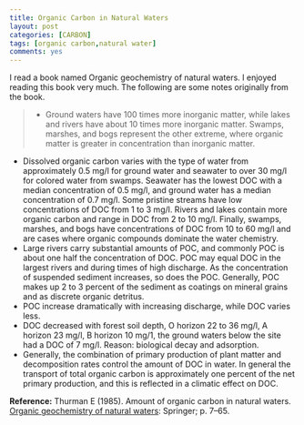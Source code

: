 ```yaml
---
title: Organic Carbon in Natural Waters
layout: post
categories: [CARBON]
tags: [organic carbon,natural water]
comments: yes
---
```

I read a book named Organic geochemistry of natural waters. I enjoyed reading this book very much. The following are some notes originally from the book.

> - Ground waters have 100 times more inorganic matter, while lakes and rivers have about 10 times more inorganic matter. Swamps, marshes, and bogs represent the other extreme, where organic matter is greater in concentration than inorganic matter.
- Dissolved organic carbon varies with the type of water from approximately 0.5 mg/l for ground water and seawater to over 30 mg/l for colored water from swamps. Seawater has the lowest DOC with a median concentration of 0.5 mg/l, and ground water has a median concentration of 0.7 mg/l. Some pristine streams have low concentrations of DOC from 1 to 3 mg/l. Rivers and lakes contain more organic carbon and range in DOC from 2 to 10 mg/l. Finally, swamps, marshes, and bogs have concentrations of DOC from 10 to 60 mg/l and are cases where organic compounds dominate the water chemistry.
- Large rivers carry substantial amounts of POC, and commonly POC is about one half the concentration of DOC. POC may equal DOC in the largest rivers and during times of high discharge. As the concentration of suspended sediment increases, so does the POC. Generally, POC makes up 2 to 3 percent of the sediment as coatings on mineral grains and as discrete organic detritus. 
- POC increase dramatically with increasing discharge, while DOC varies less.
- DOC decreased with forest soil depth, O horizon 22 to 36 mg/l, A horizon 23 mg/l, B horizon 10 mg/1, the ground waters below the site had a DOC of 7 mg/l. Reason: biological decay and adsorption.
- Generally, the combination of primary production of plant matter and decomposition rates control the amount of DOC in water. In general the transport of total organic carbon is approximately one percent of the net primary production, and this is reflected in a climatic effect on DOC.



**Reference:** Thurman E (1985). Amount of organic carbon in natural waters. [Organic geochemistry of natural waters](http://www.springer.com/gp/book/9789024731435): Springer; p. 7–65.

